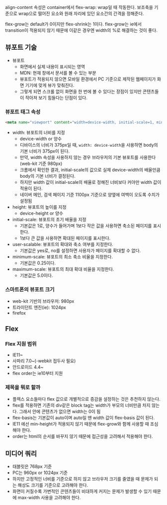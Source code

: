 align-content 속성은 container에서 flex-wrap: wrap일 때 작동한다.
보조축을 기준으로 wrap으로 떨어진 요소와 원래 자리에 있던 요소간의 간격을 정해준다.

flex-grow는 default가 0이지만 flex-shrink는 1이다.
flex-grow는 ie에서 transition이 적용되지 않기 때문에 이같은 경우엔 width의 %로 해결하는 것이 좋다.

## 뷰포트 기술
- 뷰포트
  - 화면에서 실제 내용이 표시되는 영역
  - MDN: 현재 창에서 문서를 볼 수 있는 부분
  - 뷰포트가 적용되지 않으면 모바일 환경에서 PC 기준으로 제작된 웹페이지가 화면 기기에 맞게 뷰가 맞춰진다.
  - 그렇게 되면 스크롤 없이 화면을 한 번에 볼 수 있다는 장점이 있지만 콘텐츠들이 작아져 보기 힘들다는 단점이 있다.

### 뷰포트 태그 속성
```html
<meta name="viewport" content="width=device-width, initial-scale=1, minimum-scale=1, maximum-scale=1, user-scalable=no">
```
- width: 뷰포트의 너비를 지정
  - device-width or 양수
  - 디바이스의 너비가 375px일 때, `width: device-width`을 사용하면 body의 기본 너비가 375px이 된다.
  - 만약, width 속성을 사용하지 않는 경우 브라우저의 기본 뷰포트를 사용한다(web-kit 기준 980px)
  - 크롬에서 확인한 결과, initial-scale의 값으로 실제 device-width의 배율만큼 body의 기본 너비가 결정된다.
  - 하지만 width 값이 initial-scale의 배율로 정해진 너비보다 커야만 width 값이 적용이 된다.
  - 네이버 메인, 검색 페이지 기준 1100px 기준으로 양옆에 여백이 오도록 수치가 설정됨
- height: 뷰포트의 높이를 지정
  - device-height or 양수
- initial-scale: 뷰포트의 초기 배율을 지정
  - 기본값은 1로, 양수가 들어가며 1보다 작은 값을 사용하면 축소된 페이지를 표시한다.
  - 1보다 큰 값을 사용하면 확대된 페이지를 표시한다.
- user-scalable: 뷰포트의 확대와 축소 여부를 지정한다.
  - 기본값은 yes로, no를 설정하면 사용자가 페이지를 확대할 수 없다.
- minimum-scale: 뷰포트의 최소 축소 비율을 지정한다.
  - 기본값은 0.25이다.
- maximum-scale: 뷰포트의 최대 확대 비율을 지정한다.
  - 기본값은 5.0이다.

### 스마트폰의 뷰포트 크기
- web-kit 기반의 브라우저: 980px
- 트라이던트 엔진(ie): 1024px
- firefox


## Flex
### Flex 지원 범위
- IE11~
- 사파리 7.0~(-webkit 접두사 필요)
- 안드로이드 4.4~
- flex order는 ie10부터 지원

### 제목을 뭐로 할까
- 플렉스 요소들마다 flex 값으로 개별적으로 증감을 설정하는 것은 추천하지 않는다.
- flex를 적용하면 기존의 div같은 block tag는 width가 부모의 너비만큼 차지 않는다. 그래서 안에 콘텐츠가 없으면 width는 0이 됨
- flex-basis는 기본값이 auto이며 auto일 땐 width 값이 flex-basis 값이 된다.
- IE11 에선 min-height가 적용되지 않기 때문에 flex-grow와 함께 사용할 때 조심해야 한다.
- order는 html의 순서를 바꾸지 않기 때문에 접근성을 고려해서 적용해야 한다.

## 미디어 쿼리
- 태블릿은 768px 기준
- PC는 960px or 1024px 기준
- 하지만 고정적인 너비를 기준으로 하지 않고 브라우저 크기를 줄였을 때 문제가 되는 해상도 크기를 기준으로 고려해야 한다.
- 화면이 커질수록 가변적인 콘텐츠들이 비대하게 커지는 문제가 발생할 수 있기 때문에 max-width 사용을 고려해야 한다.